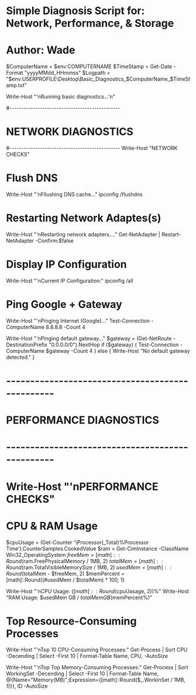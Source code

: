# Simple Diagnosis Script for: Network, Performance, & Storage    
# Author: Wade 

$ComputerName = $env:COMPUTERNAME 
$TimeStamp = Get-Date -Format "yyyyMMdd_HHmmss"
$Logpath = "$env:USERPROFILE\Desktop\Basic_Diagnostics_$ComputerName_$TimeStamp.txt" 

Write-Host "'nRunning basic diagnostics...'n"

#-----------------------------------------------
# NETWORK DIAGNOSTICS
#-----------------------------------------------
Write-Host "NETWORK CHECKS"

# Flush DNS
Write-Host "'nFllushing DNS cache..." 
ipconfig /flushdns 

# Restarting Network Adaptes(s)
Write-Host "'nRestarting network adapters...."
Get-NetAdapter | Restart-NetAdapter -Confirm:$false

# Display IP Configuration
Write-Host "'nCurrent IP Configuration:" 
ipconfig /all 

# Ping Google + Gateway
Write-Host "'nPinging Internet (Google)..."
Test-Connection -ComputerName 8.8.8.8 -Count 4

Write-Host "'nPinging default gateway..."
$gateway = (Get-NetRoute - DestinationPrefix "0.0.0.0/0").NextHop
if ($gateway) { 
  Test-Connection -ComputerName $gateway -Count 4 
  } else { 
    Write-Host "No default gateway detected." 
  } 

# ------------------------------------------------
#  PERFORMANCE DIAGNOSTICS 
# ------------------------------------------------
# Write-Host "'nPERFORMANCE CHECKS" 

# CPU & RAM Usage
$cpuUsage = (Get-Counter '\Processor(_Total)\%Processor Time').CounterSamples.CookedValue
$ram = Get-CimInstance -ClassName Win32_OperatingSystem
$freeMem = [math]::Round($ram.FreePhysicalMemory / 1MB, 2) 
$totalMem = [math]::Round($ram.TotalVisibleMemorySize / 1MB, 2) 
$usedMem = [math]::Round($totalMem - $freeMem, 2) 
$memPercent = [math]::Round((#usedMem / $totalMem) * 100, 1) 

Write-Host "'nCPU Usage: $([math]::Round($cpuUasage, 2))%"
Write-Host "RAM Usage: $usedMem GB / $totalMem GB ($memPercent%)" 

# Top Resource-Consuming Processes
Write-Host "'nTop 10 CPU-Consuming Processes:"
Get-Process | Sort CPU -Decending | Select -First 10 | Format-Table Name, CPU, -AutoSize 

Write-Host "'nTop Top Memory-Consuming Processes:" 
Get-Process | Sort WorkingSet -Decending | Select -First 10 | Format-Table Name, @{Name="Memory(MB)";Expression={[math]::Round($_.WorkinSet / 1MB, 1)}}, ID -AutoSize



















